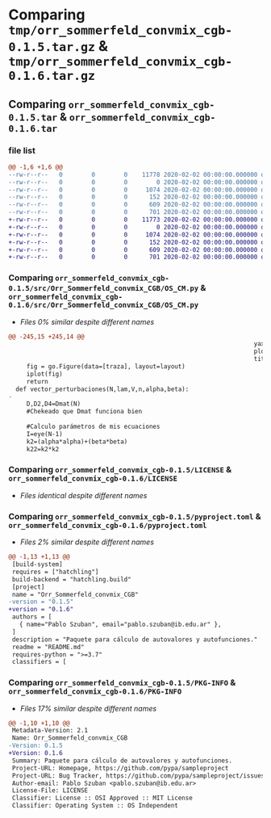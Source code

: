 # Comparing `tmp/orr_sommerfeld_convmix_cgb-0.1.5.tar.gz` & `tmp/orr_sommerfeld_convmix_cgb-0.1.6.tar.gz`

## Comparing `orr_sommerfeld_convmix_cgb-0.1.5.tar` & `orr_sommerfeld_convmix_cgb-0.1.6.tar`

### file list

```diff
@@ -1,6 +1,6 @@
--rw-r--r--   0        0        0    11778 2020-02-02 00:00:00.000000 orr_sommerfeld_convmix_cgb-0.1.5/src/Orr_Sommerfeld_convmix_CGB/OS_CM.py
--rw-r--r--   0        0        0        0 2020-02-02 00:00:00.000000 orr_sommerfeld_convmix_cgb-0.1.5/src/Orr_Sommerfeld_convmix_CGB/__init__.py
--rw-r--r--   0        0        0     1074 2020-02-02 00:00:00.000000 orr_sommerfeld_convmix_cgb-0.1.5/LICENSE
--rw-r--r--   0        0        0      152 2020-02-02 00:00:00.000000 orr_sommerfeld_convmix_cgb-0.1.5/README.md
--rw-r--r--   0        0        0      609 2020-02-02 00:00:00.000000 orr_sommerfeld_convmix_cgb-0.1.5/pyproject.toml
--rw-r--r--   0        0        0      701 2020-02-02 00:00:00.000000 orr_sommerfeld_convmix_cgb-0.1.5/PKG-INFO
+-rw-r--r--   0        0        0    11773 2020-02-02 00:00:00.000000 orr_sommerfeld_convmix_cgb-0.1.6/src/Orr_Sommerfeld_convmix_CGB/OS_CM.py
+-rw-r--r--   0        0        0        0 2020-02-02 00:00:00.000000 orr_sommerfeld_convmix_cgb-0.1.6/src/Orr_Sommerfeld_convmix_CGB/__init__.py
+-rw-r--r--   0        0        0     1074 2020-02-02 00:00:00.000000 orr_sommerfeld_convmix_cgb-0.1.6/LICENSE
+-rw-r--r--   0        0        0      152 2020-02-02 00:00:00.000000 orr_sommerfeld_convmix_cgb-0.1.6/README.md
+-rw-r--r--   0        0        0      609 2020-02-02 00:00:00.000000 orr_sommerfeld_convmix_cgb-0.1.6/pyproject.toml
+-rw-r--r--   0        0        0      701 2020-02-02 00:00:00.000000 orr_sommerfeld_convmix_cgb-0.1.6/PKG-INFO
```

### Comparing `orr_sommerfeld_convmix_cgb-0.1.5/src/Orr_Sommerfeld_convmix_CGB/OS_CM.py` & `orr_sommerfeld_convmix_cgb-0.1.6/src/Orr_Sommerfeld_convmix_CGB/OS_CM.py`

 * *Files 0% similar despite different names*

```diff
@@ -245,15 +245,14 @@
                                                                    yaxis=dict(title=r'$c_{i}$',titlefont=dict(size=18), tickfont=dict(family='latex')),
                                                                    plot_bgcolor='rgba(0,0,0,0.1)',
                                                                    title_x=0.5)
     fig = go.Figure(data=[traza], layout=layout)
     iplot(fig)
     return
  def vector_perturbaciones(N,lam,V,n,alpha,beta):
-    
     D,D2,D4=Dmat(N)
     #Chekeado que Dmat funciona bien
     
     #Calculo parámetros de mis ecuaciones
     I=eye(N-1)
     k2=(alpha*alpha)+(beta*beta)
     k22=k2*k2
```

### Comparing `orr_sommerfeld_convmix_cgb-0.1.5/LICENSE` & `orr_sommerfeld_convmix_cgb-0.1.6/LICENSE`

 * *Files identical despite different names*

### Comparing `orr_sommerfeld_convmix_cgb-0.1.5/pyproject.toml` & `orr_sommerfeld_convmix_cgb-0.1.6/pyproject.toml`

 * *Files 2% similar despite different names*

```diff
@@ -1,13 +1,13 @@
 [build-system]
 requires = ["hatchling"]
 build-backend = "hatchling.build"
 [project]
 name = "Orr_Sommerfeld_convmix_CGB"
-version = "0.1.5"
+version = "0.1.6"
 authors = [
   { name="Pablo Szuban", email="pablo.szuban@ib.edu.ar" },
 ]
 description = "Paquete para cálculo de autovalores y autofunciones."
 readme = "README.md"
 requires-python = ">=3.7"
 classifiers = [
```

### Comparing `orr_sommerfeld_convmix_cgb-0.1.5/PKG-INFO` & `orr_sommerfeld_convmix_cgb-0.1.6/PKG-INFO`

 * *Files 17% similar despite different names*

```diff
@@ -1,10 +1,10 @@
 Metadata-Version: 2.1
 Name: Orr_Sommerfeld_convmix_CGB
-Version: 0.1.5
+Version: 0.1.6
 Summary: Paquete para cálculo de autovalores y autofunciones.
 Project-URL: Homepage, https://github.com/pypa/sampleproject
 Project-URL: Bug Tracker, https://github.com/pypa/sampleproject/issues
 Author-email: Pablo Szuban <pablo.szuban@ib.edu.ar>
 License-File: LICENSE
 Classifier: License :: OSI Approved :: MIT License
 Classifier: Operating System :: OS Independent
```

